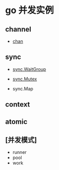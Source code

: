 # go 并发实例

## channel  

- [chan](src/go/basic/chan_test.go)

## sync  

- [sync.WaitGroup](go-sync-waitgroup.md)

- [sync.Mutex](go-sync-mutex.md)

- sync.Map

## context  

## atomic

## [并发模式]

- runner
- pool
- work